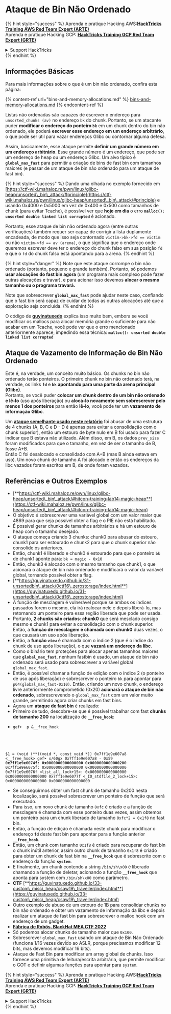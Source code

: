 # Ataque de Bin Não Ordenado

{% hint style="success" %}
Aprenda e pratique Hacking AWS:<img src="/.gitbook/assets/arte.png" alt="" data-size="line">[**HackTricks Training AWS Red Team Expert (ARTE)**](https://training.hacktricks.xyz/courses/arte)<img src="/.gitbook/assets/arte.png" alt="" data-size="line">\
Aprenda e pratique Hacking GCP: <img src="/.gitbook/assets/grte.png" alt="" data-size="line">[**HackTricks Training GCP Red Team Expert (GRTE)**<img src="/.gitbook/assets/grte.png" alt="" data-size="line">](https://training.hacktricks.xyz/courses/grte)

<details>

<summary>Support HackTricks</summary>

* Confira os [**planos de assinatura**](https://github.com/sponsors/carlospolop)!
* **Junte-se ao** 💬 [**grupo do Discord**](https://discord.gg/hRep4RUj7f) ou ao [**grupo do telegram**](https://t.me/peass) ou **siga**-nos no **Twitter** 🐦 [**@hacktricks\_live**](https://twitter.com/hacktricks\_live)**.**
* **Compartilhe truques de hacking enviando PRs para os repositórios do** [**HackTricks**](https://github.com/carlospolop/hacktricks) e [**HackTricks Cloud**](https://github.com/carlospolop/hacktricks-cloud).

</details>
{% endhint %}

## Informações Básicas

Para mais informações sobre o que é um bin não ordenado, confira esta página:

{% content-ref url="bins-and-memory-allocations.md" %}
[bins-and-memory-allocations.md](bins-and-memory-allocations.md)
{% endcontent-ref %}

Listas não ordenadas são capazes de escrever o endereço para `unsorted_chunks (av)` no endereço `bk` do chunk. Portanto, se um atacante puder **modificar o endereço do ponteiro `bk`** em um chunk dentro do bin não ordenado, ele poderá **escrever esse endereço em um endereço arbitrário**, o que pode ser útil para vazar endereços Glibc ou contornar alguma defesa.

Assim, basicamente, esse ataque permite **definir um grande número em um endereço arbitrário**. Esse grande número é um endereço, que pode ser um endereço de heap ou um endereço Glibc. Um alvo típico é **`global_max_fast`** para permitir a criação de bins de fast bin com tamanhos maiores (e passar de um ataque de bin não ordenado para um ataque de fast bin).

{% hint style="success" %}
Dando uma olhada no exemplo fornecido em [https://ctf-wiki.mahaloz.re/pwn/linux/glibc-heap/unsorted\_bin\_attack/#principle](https://ctf-wiki.mahaloz.re/pwn/linux/glibc-heap/unsorted\_bin\_attack/#principle) e usando 0x4000 e 0x5000 em vez de 0x400 e 0x500 como tamanhos de chunk (para evitar Tcache), é possível ver que **hoje em dia** o erro **`malloc(): unsorted double linked list corrupted`** é acionado.

Portanto, esse ataque de bin não ordenado agora (entre outras verificações) também requer ser capaz de corrigir a lista duplamente encadeada, de modo que isso seja contornado `victim->bk->fd == victim` ou não `victim->fd == av (arena)`, o que significa que o endereço onde queremos escrever deve ter o endereço do chunk falso em sua posição `fd` e que o `fd` do chunk falso está apontando para a arena.
{% endhint %}

{% hint style="danger" %}
Note que este ataque corrompe o bin não ordenado (portanto, pequeno e grande também). Portanto, só podemos **usar alocações do fast bin agora** (um programa mais complexo pode fazer outras alocações e travar), e para acionar isso devemos **alocar o mesmo tamanho ou o programa travará.**

Note que sobrescrever **`global_max_fast`** pode ajudar neste caso, confiando que o fast bin será capaz de cuidar de todas as outras alocações até que a exploração seja concluída.
{% endhint %}

O código de [**guyinatuxedo**](https://guyinatuxedo.github.io/31-unsortedbin\_attack/unsorted\_explanation/index.html) explica isso muito bem, embora se você modificar os mallocs para alocar memória grande o suficiente para não acabar em um Tcache, você pode ver que o erro mencionado anteriormente aparece, impedindo essa técnica: **`malloc(): unsorted double linked list corrupted`**

## Ataque de Vazamento de Informação de Bin Não Ordenado

Este é, na verdade, um conceito muito básico. Os chunks no bin não ordenado terão ponteiros. O primeiro chunk no bin não ordenado terá, na verdade, os links **`fd`** e **`bk`** **apontando para uma parte da arena principal (Glibc)**.\
Portanto, se você puder **colocar um chunk dentro de um bin não ordenado e lê-lo** (uso após liberação) ou **alocá-lo novamente sem sobrescrever pelo menos 1 dos ponteiros** para então **lê-lo**, você pode ter um **vazamento de informação Glibc**.

Um [**ataque semelhante usado neste relatório**](https://guyinatuxedo.github.io/33-custom\_misc\_heap/csaw18\_alienVSsamurai/index.html) foi abusar de uma estrutura de 4 chunks (A, B, C e D - D é apenas para evitar a consolidação com o chunk superior), então um estouro de byte nulo em B foi usado para fazer C indicar que B estava não utilizado. Além disso, em B, os dados `prev_size` foram modificados para que o tamanho, em vez de ser o tamanho de B, fosse A+B.\
Então C foi desalocado e consolidado com A+B (mas B ainda estava em uso). Um novo chunk de tamanho A foi alocado e então os endereços da libc vazados foram escritos em B, de onde foram vazados.

## Referências e Outros Exemplos

* [**https://ctf-wiki.mahaloz.re/pwn/linux/glibc-heap/unsorted\_bin\_attack/#hitcon-training-lab14-magic-heap**](https://ctf-wiki.mahaloz.re/pwn/linux/glibc-heap/unsorted\_bin\_attack/#hitcon-training-lab14-magic-heap)
* O objetivo é sobrescrever uma variável global com um valor maior que 4869 para que seja possível obter a flag e o PIE não está habilitado.
* É possível gerar chunks de tamanhos arbitrários e há um estouro de heap com o tamanho desejado.
* O ataque começa criando 3 chunks: chunk0 para abusar do estouro, chunk1 para ser estourado e chunk2 para que o chunk superior não consolide os anteriores.
* Então, chunk1 é liberado e chunk0 é estourado para que o ponteiro `bk` de chunk1 aponte para: `bk = magic - 0x10`
* Então, chunk3 é alocado com o mesmo tamanho que chunk1, o que acionará o ataque de bin não ordenado e modificará o valor da variável global, tornando possível obter a flag.
* [**https://guyinatuxedo.github.io/31-unsortedbin\_attack/0ctf16\_zerostorage/index.html**](https://guyinatuxedo.github.io/31-unsortedbin\_attack/0ctf16\_zerostorage/index.html)
* A função de mesclagem é vulnerável porque se ambos os índices passados forem o mesmo, ela irá realocar nele e depois liberá-lo, mas retornando um ponteiro para essa região liberada que pode ser usada.
* Portanto, **2 chunks são criados**: **chunk0** que será mesclado consigo mesmo e chunk1 para evitar a consolidação com o chunk superior. Então, a **função de mesclagem é chamada com chunk0** duas vezes, o que causará um uso após liberação.
* Então, a **função `view`** é chamada com o índice 2 (que é o índice do chunk de uso após liberação), o que **vazará um endereço da libc**.
* Como o binário tem proteções para alocar apenas tamanhos maiores que **`global_max_fast`**, nenhum fastbin é usado, um ataque de bin não ordenado será usado para sobrescrever a variável global `global_max_fast`.
* Então, é possível chamar a função de edição com o índice 2 (o ponteiro de uso após liberação) e sobrescrever o ponteiro `bk` para apontar para `p64(global_max_fast-0x10)`. Então, criando um novo chunk, o endereço livre anteriormente comprometido (0x20) **acionará o ataque de bin não ordenado**, sobrescrevendo o `global_max_fast` com um valor muito grande, permitindo agora criar chunks em fast bins.
* Agora um **ataque de fast bin** é realizado:
* Primeiro de tudo, descobre-se que é possível trabalhar com fast **chunks de tamanho 200** na localização de **`__free_hook`**:
* <pre class="language-c"><code class="lang-c">gef➤  p &#x26;__free_hook
$1 = (void (**)(void *, const void *)) 0x7ff1e9e607a8 &#x3C;__free_hook>
gef➤  x/60gx 0x7ff1e9e607a8 - 0x59
<strong>0x7ff1e9e6074f: 0x0000000000000000      0x0000000000000200
</strong>0x7ff1e9e6075f: 0x0000000000000000      0x0000000000000000
0x7ff1e9e6076f &#x3C;list_all_lock+15>:      0x0000000000000000      0x0000000000000000
0x7ff1e9e6077f &#x3C;_IO_stdfile_2_lock+15>: 0x0000000000000000      0x0000000000000000
</code></pre>
* Se conseguirmos obter um fast chunk de tamanho 0x200 nesta localização, será possível sobrescrever um ponteiro de função que será executado.
* Para isso, um novo chunk de tamanho `0xfc` é criado e a função de mesclagem é chamada com esse ponteiro duas vezes, assim obtemos um ponteiro para um chunk liberado de tamanho `0xfc*2 = 0x1f8` no fast bin.
* Então, a função de edição é chamada neste chunk para modificar o endereço **`fd`** deste fast bin para apontar para a função anterior **`__free_hook`**.
* Então, um chunk com tamanho `0x1f8` é criado para recuperar do fast bin o chunk inútil anterior, assim outro chunk de tamanho `0x1f8` é criado para obter um chunk de fast bin na **`__free_hook`** que é sobrescrito com o endereço da função **`system`**.
* E finalmente, um chunk contendo a string `/bin/sh\x00` é liberado chamando a função de deletar, acionando a função **`__free_hook`** que aponta para system com `/bin/sh\x00` como parâmetro.
* **CTF** [**https://guyinatuxedo.github.io/33-custom\_misc\_heap/csaw19\_traveller/index.html**](https://guyinatuxedo.github.io/33-custom\_misc\_heap/csaw19\_traveller/index.html)
* Outro exemplo de abuso de um estouro de 1B para consolidar chunks no bin não ordenado e obter um vazamento de informação da libc e depois realizar um ataque de fast bin para sobrescrever o malloc hook com um endereço de um gadget.
* [**Fábrica de Robôs. BlackHat MEA CTF 2022**](https://7rocky.github.io/en/ctf/other/blackhat-ctf/robot-factory/)
* Só podemos alocar chunks de tamanho maior que `0x100`.
* Sobrescrever `global_max_fast` usando um ataque de Bin Não Ordenado (funciona 1/16 vezes devido ao ASLR, porque precisamos modificar 12 bits, mas devemos modificar 16 bits).
* Ataque de Fast Bin para modificar um array global de chunks. Isso fornece uma primitiva de leitura/escrita arbitrária, que permite modificar o GOT e definir algumas funções para apontar para `system`.

{% hint style="success" %}
Aprenda e pratique Hacking AWS:<img src="/.gitbook/assets/arte.png" alt="" data-size="line">[**HackTricks Training AWS Red Team Expert (ARTE)**](https://training.hacktricks.xyz/courses/arte)<img src="/.gitbook/assets/arte.png" alt="" data-size="line">\
Aprenda e pratique Hacking GCP: <img src="/.gitbook/assets/grte.png" alt="" data-size="line">[**HackTricks Training GCP Red Team Expert (GRTE)**<img src="/.gitbook/assets/grte.png" alt="" data-size="line">](https://training.hacktricks.xyz/courses/grte)

<details>

<summary>Support HackTricks</summary>

* Confira os [**planos de assinatura**](https://github.com/sponsors/carlospolop)!
* **Junte-se ao** 💬 [**grupo do Discord**](https://discord.gg/hRep4RUj7f) ou ao [**grupo do telegram**](https://t.me/peass) ou **siga**-nos no **Twitter** 🐦 [**@hacktricks\_live**](https://twitter.com/hacktricks\_live)**.**
* **Compartilhe truques de hacking enviando PRs para os repositórios do** [**HackTricks**](https://github.com/carlospolop/hacktricks) e [**HackTricks Cloud**](https://github.com/carlospolop/hacktricks-cloud).

</details>
{% endhint %}
